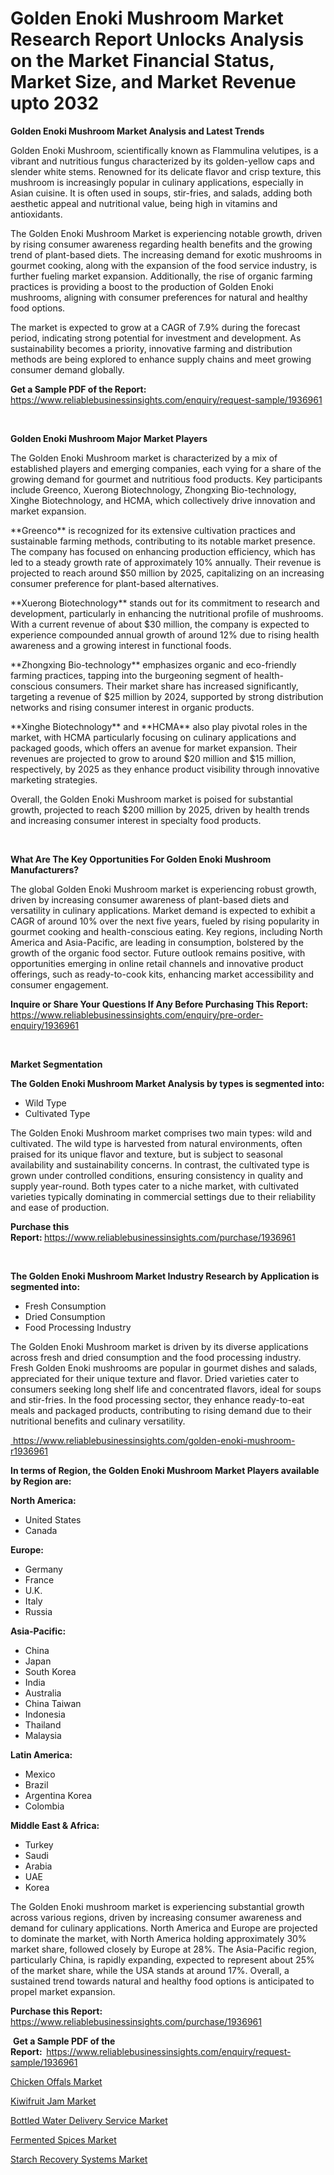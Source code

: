 <p><h1>Golden Enoki Mushroom Market Research Report Unlocks Analysis on the Market Financial Status, Market Size, and Market Revenue upto 2032</h1></p><p><strong>Golden Enoki Mushroom Market Analysis and Latest Trends</strong></p>
<p><p>Golden Enoki Mushroom, scientifically known as Flammulina velutipes, is a vibrant and nutritious fungus characterized by its golden-yellow caps and slender white stems. Renowned for its delicate flavor and crisp texture, this mushroom is increasingly popular in culinary applications, especially in Asian cuisine. It is often used in soups, stir-fries, and salads, adding both aesthetic appeal and nutritional value, being high in vitamins and antioxidants.</p><p>The Golden Enoki Mushroom Market is experiencing notable growth, driven by rising consumer awareness regarding health benefits and the growing trend of plant-based diets. The increasing demand for exotic mushrooms in gourmet cooking, along with the expansion of the food service industry, is further fueling market expansion. Additionally, the rise of organic farming practices is providing a boost to the production of Golden Enoki mushrooms, aligning with consumer preferences for natural and healthy food options.</p><p>The market is expected to grow at a CAGR of 7.9% during the forecast period, indicating strong potential for investment and development. As sustainability becomes a priority, innovative farming and distribution methods are being explored to enhance supply chains and meet growing consumer demand globally.</p></p>
<p><strong>Get a Sample PDF of the Report:&nbsp;</strong> <a href="https://www.reliablebusinessinsights.com/enquiry/request-sample/1936961?utm_campaign=117&utm_medium=2&utm_source=Github&utm_content=ia&utm_term=07042025&utm_id=golden-enoki-mushroom">https://www.reliablebusinessinsights.com/enquiry/request-sample/1936961</a></p>
<p>&nbsp;</p>
<p><strong>Golden Enoki Mushroom Major Market Players</strong></p>
<p><p>The Golden Enoki Mushroom market is characterized by a mix of established players and emerging companies, each vying for a share of the growing demand for gourmet and nutritious food products. Key participants include Greenco, Xuerong Biotechnology, Zhongxing Bio-technology, Xinghe Biotechnology, and HCMA, which collectively drive innovation and market expansion.</p><p>**Greenco** is recognized for its extensive cultivation practices and sustainable farming methods, contributing to its notable market presence. The company has focused on enhancing production efficiency, which has led to a steady growth rate of approximately 10% annually. Their revenue is projected to reach around $50 million by 2025, capitalizing on an increasing consumer preference for plant-based alternatives.</p><p>**Xuerong Biotechnology** stands out for its commitment to research and development, particularly in enhancing the nutritional profile of mushrooms. With a current revenue of about $30 million, the company is expected to experience compounded annual growth of around 12% due to rising health awareness and a growing interest in functional foods.</p><p>**Zhongxing Bio-technology** emphasizes organic and eco-friendly farming practices, tapping into the burgeoning segment of health-conscious consumers. Their market share has increased significantly, targeting a revenue of $25 million by 2024, supported by strong distribution networks and rising consumer interest in organic products.</p><p>**Xinghe Biotechnology** and **HCMA** also play pivotal roles in the market, with HCMA particularly focusing on culinary applications and packaged goods, which offers an avenue for market expansion. Their revenues are projected to grow to around $20 million and $15 million, respectively, by 2025 as they enhance product visibility through innovative marketing strategies.</p><p>Overall, the Golden Enoki Mushroom market is poised for substantial growth, projected to reach $200 million by 2025, driven by health trends and increasing consumer interest in specialty food products.</p></p>
<p>&nbsp;</p>
<p><strong>What Are The Key Opportunities For Golden Enoki Mushroom Manufacturers?</strong></p>
<p><p>The global Golden Enoki Mushroom market is experiencing robust growth, driven by increasing consumer awareness of plant-based diets and versatility in culinary applications. Market demand is expected to exhibit a CAGR of around 10% over the next five years, fueled by rising popularity in gourmet cooking and health-conscious eating. Key regions, including North America and Asia-Pacific, are leading in consumption, bolstered by the growth of the organic food sector. Future outlook remains positive, with opportunities emerging in online retail channels and innovative product offerings, such as ready-to-cook kits, enhancing market accessibility and consumer engagement.</p></p>
<p><strong>Inquire or Share Your Questions If Any Before Purchasing This Report:</strong> <a href="https://www.reliablebusinessinsights.com/enquiry/pre-order-enquiry/1936961?utm_campaign=117&utm_medium=2&utm_source=Github&utm_content=ia&utm_term=07042025&utm_id=golden-enoki-mushroom">https://www.reliablebusinessinsights.com/enquiry/pre-order-enquiry/1936961</a></p>
<p>&nbsp;</p>
<p><strong>Market Segmentation</strong></p>
<p><strong>The Golden Enoki Mushroom Market Analysis by types is segmented into:</strong></p>
<p><ul><li>Wild Type</li><li>Cultivated Type</li></ul></p>
<p><p>The Golden Enoki Mushroom market comprises two main types: wild and cultivated. The wild type is harvested from natural environments, often praised for its unique flavor and texture, but is subject to seasonal availability and sustainability concerns. In contrast, the cultivated type is grown under controlled conditions, ensuring consistency in quality and supply year-round. Both types cater to a niche market, with cultivated varieties typically dominating in commercial settings due to their reliability and ease of production.</p></p>
<p><strong>Purchase this Report:&nbsp;</strong><a href="https://www.reliablebusinessinsights.com/purchase/1936961?utm_campaign=117&utm_medium=2&utm_source=Github&utm_content=ia&utm_term=07042025&utm_id=golden-enoki-mushroom">https://www.reliablebusinessinsights.com/purchase/1936961</a></p>
<p>&nbsp;</p>
<p><strong>The Golden Enoki Mushroom Market Industry Research by Application is segmented into:</strong></p>
<p><ul><li>Fresh Consumption</li><li>Dried Consumption</li><li>Food Processing Industry</li></ul></p>
<p><p>The Golden Enoki Mushroom market is driven by its diverse applications across fresh and dried consumption and the food processing industry. Fresh Golden Enoki mushrooms are popular in gourmet dishes and salads, appreciated for their unique texture and flavor. Dried varieties cater to consumers seeking long shelf life and concentrated flavors, ideal for soups and stir-fries. In the food processing sector, they enhance ready-to-eat meals and packaged products, contributing to rising demand due to their nutritional benefits and culinary versatility.</p></p>
<p><a href="https://www.reliablebusinessinsights.com/golden-enoki-mushroom-r1936961?utm_campaign=117&utm_medium=2&utm_source=Github&utm_content=ia&utm_term=07042025&utm_id=golden-enoki-mushroom">&nbsp;https://www.reliablebusinessinsights.com/golden-enoki-mushroom-r1936961</a></p>
<p><strong>In terms of Region, the Golden Enoki Mushroom Market Players available by Region are:</strong></p>
<p>
    <p> <strong> North America: </strong>
        <ul>
            <li>United States</li>
            <li>Canada</li>
        </ul>
        </p> 
    <p> <strong> Europe: </strong>
        <ul>
            <li>Germany</li>
            <li>France</li>
            <li>U.K.</li>
            <li>Italy</li>
            <li>Russia</li>
        </ul>
        </p> 
    <p> <strong> Asia-Pacific: </strong>
        <ul>
            <li>China</li>
            <li>Japan</li>
            <li>South Korea</li>
            <li>India</li>
            <li>Australia</li>
            <li>China Taiwan</li>
            <li>Indonesia</li>
            <li>Thailand</li>
            <li>Malaysia</li>
        </ul>
        </p> 
    <p> <strong> Latin America: </strong>
        <ul>
            <li>Mexico</li>
            <li>Brazil</li>
            <li>Argentina Korea</li>
            <li>Colombia</li>
        </ul>
        </p> 
    <p> <strong> Middle East & Africa: </strong>
        <ul>
            <li>Turkey</li>
            <li>Saudi</li>
            <li>Arabia</li>
            <li>UAE</li>
            <li>Korea</li>
        </ul>
    </p>
    </p>
<p><p>The Golden Enoki mushroom market is experiencing substantial growth across various regions, driven by increasing consumer awareness and demand for culinary applications. North America and Europe are projected to dominate the market, with North America holding approximately 30% market share, followed closely by Europe at 28%. The Asia-Pacific region, particularly China, is rapidly expanding, expected to represent about 25% of the market share, while the USA stands at around 17%. Overall, a sustained trend towards natural and healthy food options is anticipated to propel market expansion.</p></p>
<p><strong>Purchase this Report: </strong><a href="https://www.reliablebusinessinsights.com/purchase/1936961?utm_campaign=117&utm_medium=2&utm_source=Github&utm_content=ia&utm_term=07042025&utm_id=golden-enoki-mushroom">https://www.reliablebusinessinsights.com/purchase/1936961</a></p>
<p>&nbsp;<strong>Get a Sample PDF of the Report:&nbsp;&nbsp;</strong><a href="https://www.reliablebusinessinsights.com/enquiry/request-sample/1936961?utm_campaign=117&utm_medium=2&utm_source=Github&utm_content=ia&utm_term=07042025&utm_id=golden-enoki-mushroom">https://www.reliablebusinessinsights.com/enquiry/request-sample/1936961</a></p>
<p><strong></strong></p>
<p><p><a href="https://github.com/nkomdaumis16/Market-Research-Report-List-1/blob/main/chicken-offals-market.md?utm_campaign=117&utm_medium=2&utm_source=Github&utm_content=ia&utm_term=07042025&utm_id=golden-enoki-mushroom">Chicken Offals Market</a></p><p><a href="https://github.com/amramcocosxa/Market-Research-Report-List-1/blob/main/kiwifruit-jam-market.md?utm_campaign=117&utm_medium=2&utm_source=Github&utm_content=ia&utm_term=07042025&utm_id=golden-enoki-mushroom">Kiwifruit Jam Market</a></p><p><a href="https://github.com/ceneabiruk11/Market-Research-Report-List-1/blob/main/bottled-water-delivery-service-market.md?utm_campaign=117&utm_medium=2&utm_source=Github&utm_content=ia&utm_term=07042025&utm_id=golden-enoki-mushroom">Bottled Water Delivery Service Market</a></p><p><a href="https://github.com/ioniafidian4/Market-Research-Report-List-1/blob/main/fermented-spices-market.md?utm_campaign=117&utm_medium=2&utm_source=Github&utm_content=ia&utm_term=07042025&utm_id=golden-enoki-mushroom">Fermented Spices Market</a></p><p><a href="https://github.com/avikalitesjj/Market-Research-Report-List-1/blob/main/starch-recovery-systems-market.md?utm_campaign=117&utm_medium=2&utm_source=Github&utm_content=ia&utm_term=07042025&utm_id=golden-enoki-mushroom">Starch Recovery Systems Market</a></p></p>